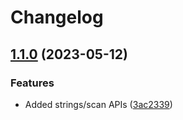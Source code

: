 # Changelog

## [1.1.0](https://github.com/js-data-tools/js-helpers/compare/v1.0.0...v1.1.0) (2023-05-12)


### Features

* Added strings/scan APIs ([3ac2339](https://github.com/js-data-tools/js-helpers/commit/3ac2339a2e8cd945c33cbd33426eeede2e326d94))
